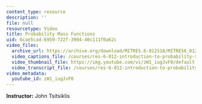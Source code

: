 ```yaml
---
content_type: resource
description: ''
file: null
resourcetype: Video
title: Probability Mass Functions
uid: 6cae5cad-6959-722f-3904-40c111f0a62c
video_files:
  archive_url: https://archive.org/download/MITRES.6-012S18/MITRES6_012S18_L05-03_300k.mp4
  video_captions_file: /courses/res-6-012-introduction-to-probability-spring-2018/5edde925c50f56f898d3bd941b08cf9d_zW1_iugJvF0.vtt
  video_thumbnail_file: https://img.youtube.com/vi/zW1_iugJvF0/default.jpg
  video_transcript_file: /courses/res-6-012-introduction-to-probability-spring-2018/b46a71f939d5f361f624c59338966b27_zW1_iugJvF0.pdf
video_metadata:
  youtube_id: zW1_iugJvF0
---
```


**Instructor:** John Tsitsiklis